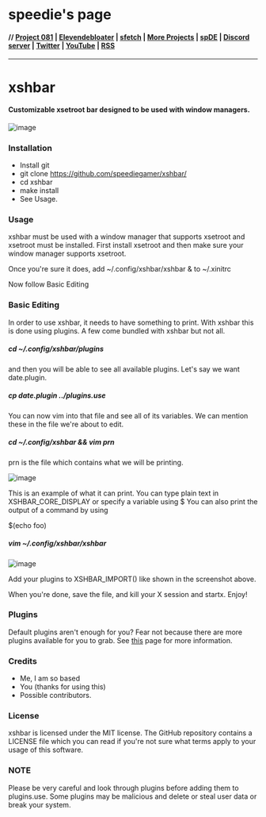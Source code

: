 # speedie's page

#### // [Project 081](https://p081.github.io) | [Elevendebloater](https://spdgmr.github.io/elevendebloater) | [sfetch](https://spdgmr.github.io/sfetch) | [More Projects](https://spdgmr.github.io/projects) | [spDE](https://spdgmr.github.io/spde) | [Discord server](https://ffdiscord.github.io) | [Twitter](https://nitter.net/spdgmr) | [YouTube](https://invidious.namazso.eu/speedie) | [RSS](https://raw.githubusercontent.com/spdgmr/posts/main/rss.xml)
--------------
# xshbar
#### Customizable xsetroot bar designed to be used with window managers.

![image](https://user-images.githubusercontent.com/71722170/162229643-7693f9b6-4e72-4d65-a397-975b8a605b2d.png)

### Installation
- Install git
- git clone https://github.com/speediegamer/xshbar/
- cd xshbar
- make install
- See Usage.

### Usage
xshbar must be used with a window manager that supports xsetroot and xsetroot must be installed. First install xsetroot and then make sure your window manager supports xsetroot.

Once you're sure it does, add ~/.config/xshbar/xshbar & to ~/.xinitrc

Now follow Basic Editing

### Basic Editing
In order to use xshbar, it needs to have something to print. With xshbar this is done using plugins. A few come bundled with xshbar but not all.

##### cd ~/.config/xshbar/plugins 

and then you will be able to see all available plugins. Let's say we want date.plugin.

##### cp date.plugin ../plugins.use

You can now vim into that file and see all of its variables. We can mention these in the file we're about to edit.

##### cd ~/.config/xshbar && vim prn

prn is the file which contains what we will be printing.

![image](https://user-images.githubusercontent.com/71722170/162231229-0ebaabc9-9e12-4ba1-bc15-cc17542fd92c.png)

This is an example of what it can print. You can type plain text in XSHBAR_CORE_DISPLAY or specify a variable using $<myvariable>
You can also print the output of a command by using 
  
$(echo foo)

##### vim ~/.config/xshbar/xshbar

![image](https://user-images.githubusercontent.com/71722170/162249304-d0c9dd0e-a4aa-4757-bc97-7aee71717084.png)

Add your plugins to XSHBAR_IMPORT() like shown in the screenshot above.

When you're done, save the file, and kill your X session and startx. Enjoy!

### Plugins

Default plugins aren't enough for you? Fear not because there are more plugins available for you to grab.
See [this](https://spdgmr.github.io/xshbar-plugins) page for more information.

### Credits

- Me, I am so based
- You (thanks for using this)
- Possible contributors.

### License

xshbar is licensed under the MIT license. The GitHub repository contains a LICENSE file which you can read if you're not sure what terms apply to your usage of this software.

### NOTE
Please be very careful and look through plugins before adding them to plugins.use. Some plugins may be malicious and delete or steal user data or break your system.

